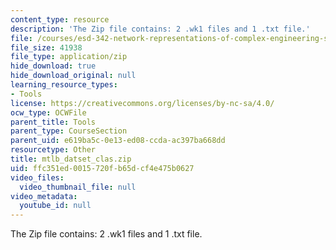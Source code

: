 ```yaml
---
content_type: resource
description: 'The Zip file contains: 2 .wk1 files and 1 .txt file.'
file: /courses/esd-342-network-representations-of-complex-engineering-systems-spring-2010/ffc351ed0015720fb65dcf4e475b0627_mtlb_datset_clas.zip
file_size: 41938
file_type: application/zip
hide_download: true
hide_download_original: null
learning_resource_types:
- Tools
license: https://creativecommons.org/licenses/by-nc-sa/4.0/
ocw_type: OCWFile
parent_title: Tools
parent_type: CourseSection
parent_uid: e619ba5c-0e13-ed08-ccda-ac397ba668dd
resourcetype: Other
title: mtlb_datset_clas.zip
uid: ffc351ed-0015-720f-b65d-cf4e475b0627
video_files:
  video_thumbnail_file: null
video_metadata:
  youtube_id: null
---
```

The Zip file contains: 2 .wk1 files and 1 .txt file.
